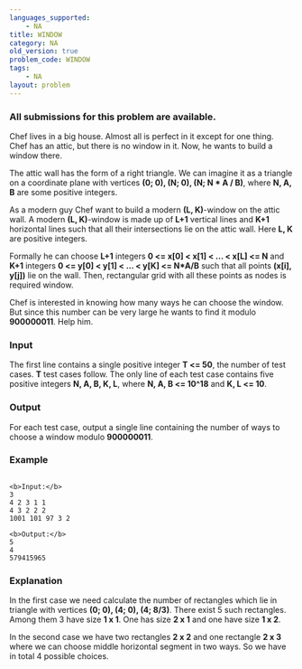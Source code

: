 ```yaml
---
languages_supported:
    - NA
title: WINDOW
category: NA
old_version: true
problem_code: WINDOW
tags:
    - NA
layout: problem
---
```

###  All submissions for this problem are available. 

Chef lives in a big house. Almost all is perfect in it except for one thing. Chef has an attic, but there is no window in it. Now, he wants to build a window there. 

The attic wall has the form of a right triangle. We can imagine it as a triangle on a coordinate plane with vertices **(0; 0), (N; 0), (N; N \* A / B)**, where **N, A, B** are some positive integers. 

As a modern guy Chef want to build a modern **(L, K)**-window on the attic wall. A modern **(L, K)**-window is made up of **L+1** vertical lines and **K+1** horizontal lines such that all their intersections lie on the attic wall. Here **L, K** are positive integers. 

Formally he can choose **L+1** integers **0 <= x\[0\] < x\[1\] < ... < x\[L\] <= N** and **K+1** integers **0 <= y\[0\] < y\[1\] < ... < y\[K\] <= N\*A/B** such that all points **(x\[i\], y\[j\])** lie on the wall. Then, rectangular grid with all these points as nodes is required window. 

Chef is interested in knowing how many ways he can choose the window. But since this number can be very large he wants to find it modulo **900000011**. Help him.

### Input

 The first line contains a single positive integer **T <= 50**, the number of test cases. **T** test cases follow. The only line of each test case contains five positive integers **N, A, B, K, L**, where **N, A, B <= 10^18** and **K, L <= 10**.

### Output

 For each test case, output a single line containing the number of ways to choose a window modulo **900000011**.

### Example

```

<b>Input:</b>
3
4 2 3 1 1
4 3 2 2 2
1001 101 97 3 2

<b>Output:</b>
5
4
579415965

```
### Explanation

In the first case we need calculate the number of rectangles which lie in triangle with vertices **(0; 0), (4; 0), (4; 8/3)**. There exist 5 such rectangles. Among them 3 have size **1 x 1**. One has size **2 x 1** and one have size **1 x 2**. 

In the second case we have two rectangles **2 x 2** and one rectangle **2 x 3** where we can choose middle horizontal segment in two ways. So we have in total 4 possible choices.